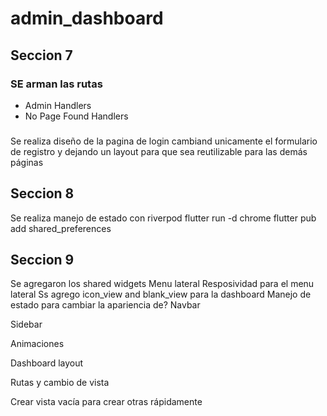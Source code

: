 # admin_dashboard


## Seccion 7
### SE arman las rutas 
* Admin Handlers
* No Page Found Handlers

### 
Se realiza diseño de la pagina de login cambiand unicamente el formulario de registro y dejando un layout para que sea reutilizable para las demás páginas


 

 ## Seccion 8
Se realiza manejo de estado con riverpod
flutter run -d chrome
flutter pub add shared_preferences


## Seccion 9 
Se agregaron los shared widgets
Menu lateral
Resposividad para el menu lateral 
Ss agrego icon_view and blank_view para la dashboard
Manejo de estado para  cambiar la apariencia de? 
Navbar

Sidebar

Animaciones

Dashboard layout

Rutas y cambio de vista

Crear vista vacía para crear otras rápidamente